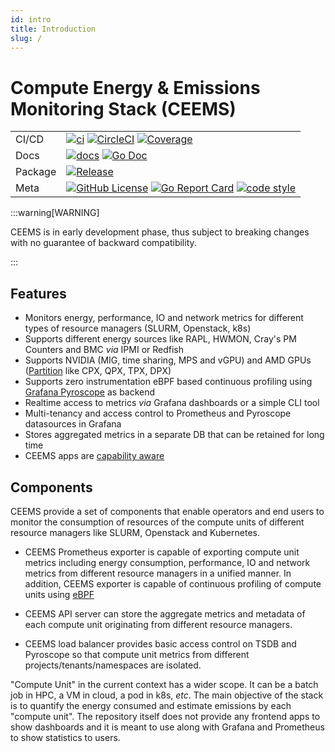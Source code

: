 ```yaml
---
id: intro
title: Introduction
slug: /
---
```


# Compute Energy & Emissions Monitoring Stack (CEEMS)
<!-- markdown-link-check-disable -->

|         |                                                                                                                                                                                                                                                                                                                                                                                                                 |
| ------- | --------------------------------------------------------------------------------------------------------------------------------------------------------------------------------------------------------------------------------------------------------------------------------------------------------------------------------------------------------------------------------------------------------------- |
| CI/CD   | [![ci](https://github.com/@ceemsOrg@/@ceemsRepo@/actions/workflows/ci.yml/badge.svg?branch=main)](https://github.com/@ceemsOrg@/@ceemsRepo@/actions/workflows/ci.yml?query=branch%3Amain) [![CircleCI](https://dl.circleci.com/status-badge/img/circleci/UVxmfk5AT3EHZpsg3FdfaR/PKvLaAH1ahBZf8kBKHhCiA/tree/main.svg?style=svg&circle-token=CCIPRJ_67vq2cGkBpm9syySEp7tTW_7d4d6f3e8d72486acf477768f4f0a1d5235ab2a0)](https://dl.circleci.com/status-badge/redirect/circleci/UVxmfk5AT3EHZpsg3FdfaR/PKvLaAH1ahBZf8kBKHhCiA/tree/main)  [![Coverage](https://img.shields.io/badge/Coverage-77.6%25-brightgreen)](https://github.com/@ceemsOrg@/@ceemsRepo@/actions/workflows/ci.yml?query=branch%3Amain)                                                                                          |
| Docs    | [![docs](https://img.shields.io/badge/docs-passing-green?style=flat&link=https://github.com/@ceemsOrg@/@ceemsRepo@/blob/main/README.md)](https://github.com/@ceemsOrg@/@ceemsRepo@/blob/main/README.md)  [![Go Doc](https://godoc.org/github.com/@ceemsOrg@/@ceemsRepo@?status.svg)](http://godoc.org/github.com/@ceemsOrg@/@ceemsRepo@)                                                                                                                                                                                                                             |
| Package | [![Release](https://img.shields.io/github/v/release/@ceemsOrg@/@ceemsRepo@.svg?include_prereleases)](https://github.com/@ceemsOrg@/@ceemsRepo@/releases/latest)                                                                                                                                                                     |
| Meta    | [![GitHub License](https://img.shields.io/github/license/@ceemsOrg@/@ceemsRepo@)](https://github.com/@ceemsOrg@/@ceemsRepo@) [![Go Report Card](https://goreportcard.com/badge/github.com/@ceemsOrg@/@ceemsRepo@)](https://goreportcard.com/report/github.com/@ceemsOrg@/@ceemsRepo@) [![code style](https://img.shields.io/badge/code%20style-gofmt-blue.svg)](https://pkg.go.dev/cmd/gofmt) |

<!-- markdown-link-check-enable -->

:::warning[WARNING]

CEEMS is in early development phase, thus subject to breaking changes with no guarantee
of backward compatibility.

:::

## Features

- Monitors energy, performance, IO and network metrics for different types of resource
managers (SLURM, Openstack, k8s)
- Supports different energy sources like RAPL, HWMON, Cray's PM Counters and BMC _via_ IPMI or Redfish
- Supports NVIDIA (MIG, time sharing, MPS and vGPU) and AMD GPUs ([Partition](https://rocm.blogs.amd.com/software-tools-optimization/compute-memory-modes/README.html) like CPX, QPX, TPX, DPX)
- Supports zero instrumentation eBPF based continuous profiling using
[Grafana Pyroscope](https://grafana.com/oss/pyroscope/) as backend
- Realtime access to metrics _via_ Grafana dashboards or a simple CLI tool
- Multi-tenancy and access control to Prometheus and Pyroscope datasources in Grafana
- Stores aggregated metrics in a separate DB that can be retained for long time
- CEEMS apps are [capability aware](https://tbhaxor.com/understanding-linux-capabilities/)

## Components

CEEMS provide a set of components that enable operators and end users to monitor the consumption of
resources of the compute units of different resource managers like SLURM, Openstack and
Kubernetes.

- CEEMS Prometheus exporter is capable of exporting compute unit metrics including energy
consumption, performance, IO and network metrics from different resource managers in a
unified manner. In addition, CEEMS exporter is capable of continuous profiling of compute units using
[eBPF](https://grafana.com/docs/pyroscope/latest/configure-client/grafana-alloy/ebpf/)

- CEEMS API server can store the aggregate metrics and metadata of each compute unit
originating from different resource managers.

- CEEMS load balancer provides basic access control on TSDB and Pyroscope so that compute unit metrics
from different projects/tenants/namespaces are isolated.

"Compute Unit" in the current context has a wider scope. It can be a batch job in HPC,
a VM in cloud, a pod in k8s, _etc_. The main objective of the stack is to quantify
the energy consumed and estimate emissions by each "compute unit". The repository itself
does not provide any frontend apps to show dashboards and it is meant to use along
with Grafana and Prometheus to show statistics to users.
